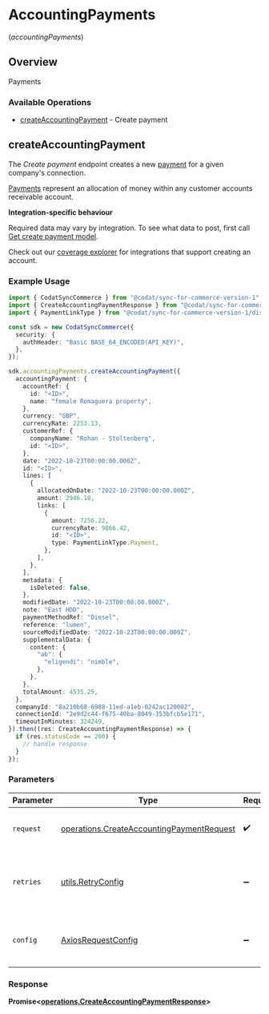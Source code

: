 # AccountingPayments
(*accountingPayments*)

## Overview

Payments

### Available Operations

* [createAccountingPayment](#createaccountingpayment) - Create payment

## createAccountingPayment

The *Create payment* endpoint creates a new [payment](https://docs.codat.io/accounting-api#/schemas/Payment) for a given company's connection.

[Payments](https://docs.codat.io/accounting-api#/schemas/Payment) represent an allocation of money within any customer accounts receivable account.

**Integration-specific behaviour**

Required data may vary by integration. To see what data to post, first call [Get create payment model](https://docs.codat.io/accounting-api#/operations/get-create-payments-model).

Check out our [coverage explorer](https://knowledge.codat.io/supported-features/accounting?view=tab-by-data-type&dataType=payments) for integrations that support creating an account.


### Example Usage

```typescript
import { CodatSyncCommerce } from "@codat/sync-for-commerce-version-1";
import { CreateAccountingPaymentResponse } from "@codat/sync-for-commerce-version-1/dist/sdk/models/operations";
import { PaymentLinkType } from "@codat/sync-for-commerce-version-1/dist/sdk/models/shared";

const sdk = new CodatSyncCommerce({
  security: {
    authHeader: "Basic BASE_64_ENCODED(API_KEY)",
  },
});

sdk.accountingPayments.createAccountingPayment({
  accountingPayment: {
    accountRef: {
      id: "<ID>",
      name: "female Romaguera property",
    },
    currency: "GBP",
    currencyRate: 2253.13,
    customerRef: {
      companyName: "Rohan - Stoltenberg",
      id: "<ID>",
    },
    date: "2022-10-23T00:00:00.000Z",
    id: "<ID>",
    lines: [
      {
        allocatedOnDate: "2022-10-23T00:00:00.000Z",
        amount: 2946.18,
        links: [
          {
            amount: 7256.22,
            currencyRate: 9866.42,
            id: "<ID>",
            type: PaymentLinkType.Payment,
          },
        ],
      },
    ],
    metadata: {
      isDeleted: false,
    },
    modifiedDate: "2022-10-23T00:00:00.000Z",
    note: "East HDD",
    paymentMethodRef: "Diesel",
    reference: "lumen",
    sourceModifiedDate: "2022-10-23T00:00:00.000Z",
    supplementalData: {
      content: {
        "ab": {
          "eligendi": "nimble",
        },
      },
    },
    totalAmount: 4535.25,
  },
  companyId: "8a210b68-6988-11ed-a1eb-0242ac120002",
  connectionId: "2e9d2c44-f675-40ba-8049-353bfcb5e171",
  timeoutInMinutes: 324249,
}).then((res: CreateAccountingPaymentResponse) => {
  if (res.statusCode == 200) {
    // handle response
  }
});
```

### Parameters

| Parameter                                                                                              | Type                                                                                                   | Required                                                                                               | Description                                                                                            |
| ------------------------------------------------------------------------------------------------------ | ------------------------------------------------------------------------------------------------------ | ------------------------------------------------------------------------------------------------------ | ------------------------------------------------------------------------------------------------------ |
| `request`                                                                                              | [operations.CreateAccountingPaymentRequest](../../models/operations/createaccountingpaymentrequest.md) | :heavy_check_mark:                                                                                     | The request object to use for the request.                                                             |
| `retries`                                                                                              | [utils.RetryConfig](../../models/utils/retryconfig.md)                                                 | :heavy_minus_sign:                                                                                     | Configuration to override the default retry behavior of the client.                                    |
| `config`                                                                                               | [AxiosRequestConfig](https://axios-http.com/docs/req_config)                                           | :heavy_minus_sign:                                                                                     | Available config options for making requests.                                                          |


### Response

**Promise<[operations.CreateAccountingPaymentResponse](../../models/operations/createaccountingpaymentresponse.md)>**

